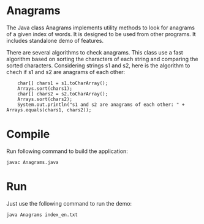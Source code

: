 # Anagrams
The Java class Anagrams implements utility methods to look for anagrams of a given index of words.
It is designed to be used from other programs. It includes standalone demo of features.

There are several algorithms to check anagrams. This class use a fast algorithm based on sorting the characters of each string and comparing the sorted characters.
Considering strings s1 and s2, here is the algorithm to chech if s1 and s2 are anagrams of each other:
```
    char[] chars1 = s1.toCharArray();
    Arrays.sort(chars1);
    char[] chars2 = s2.toCharArray();
    Arrays.sort(chars2);
    System.out.println("s1 and s2 are anagrams of each other: " + Arrays.equals(chars1, chars2));
```

# Compile
Run following command to build the application:
```
javac Anagrams.java
```

# Run
Just use the following command to run the demo:
```
java Anagrams index_en.txt
```

